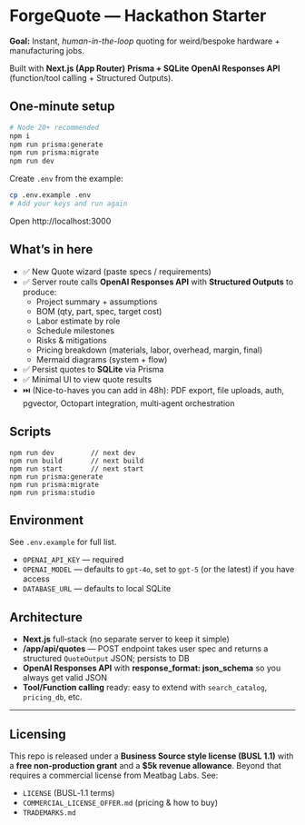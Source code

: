 # ForgeQuote — Hackathon Starter

**Goal:** Instant, *human-in-the-loop* quoting for weird/bespoke hardware + manufacturing jobs.
  
Built with 
**Next.js (App Router)**
**Prisma + SQLite**
**OpenAI Responses API** (function/tool calling + Structured Outputs).

## One‑minute setup

```bash
# Node 20+ recommended
npm i
npm run prisma:generate
npm run prisma:migrate
npm run dev
```

Create `.env` from the example:

```bash
cp .env.example .env
# Add your keys and run again
```

Open http://localhost:3000

## What’s in here

- ✅ New Quote wizard (paste specs / requirements)  
- ✅ Server route calls **OpenAI Responses API** with **Structured Outputs** to produce:
  - Project summary + assumptions
  - BOM (qty, part, spec, target cost)
  - Labor estimate by role
  - Schedule milestones
  - Risks & mitigations
  - Pricing breakdown (materials, labor, overhead, margin, final)
  - Mermaid diagrams (system + flow)
- ✅ Persist quotes to **SQLite** via Prisma
- ✅ Minimal UI to view quote results
- ⏭️ (Nice-to-haves you can add in 48h): PDF export, file uploads, auth, pgvector, Octopart integration, multi‑agent orchestration

## Scripts

```jsonc
npm run dev         // next dev
npm run build       // next build
npm run start       // next start
npm run prisma:generate
npm run prisma:migrate
npm run prisma:studio
```

## Environment

See `.env.example` for full list.

- `OPENAI_API_KEY` — required
- `OPENAI_MODEL` — defaults to `gpt-4o`, set to `gpt-5` (or the latest) if you have access
- `DATABASE_URL` — defaults to local SQLite

## Architecture

- **Next.js** full‑stack (no separate server to keep it simple)
- **/app/api/quotes** — POST endpoint takes user spec and returns a structured `QuoteOutput` JSON; persists to DB
- **OpenAI Responses API** with **response_format: json_schema** so you always get valid JSON
- **Tool/Function calling** ready: easy to extend with `search_catalog`, `pricing_db`, etc.

---

## Licensing

This repo is released under a **Business Source style license (BUSL 1.1)** with a **free non-production grant** and a **$5k revenue allowance**. Beyond that requires a commercial license from Meatbag Labs. See:

- `LICENSE` (BUSL‑1.1 terms)
- `COMMERCIAL_LICENSE_OFFER.md` (pricing & how to buy)
- `TRADEMARKS.md`

